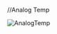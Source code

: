 //Analog Temp

![AnalogTemp](https://user-images.githubusercontent.com/105952154/224406662-86111cbe-30ab-4377-9044-2b01c56a0d2f.png)
